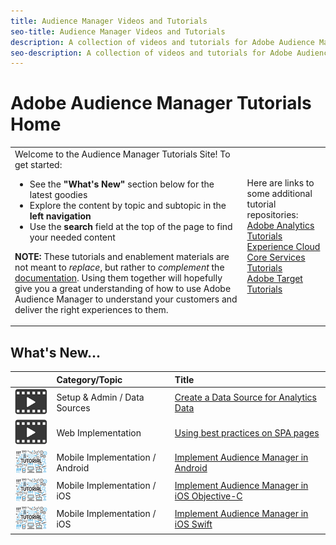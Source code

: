 ```yaml
---
title: Audience Manager Videos and Tutorials
seo-title: Audience Manager Videos and Tutorials
description: A collection of videos and tutorials for Adobe Audience Manager.
seo-description: A collection of videos and tutorials for Adobe Audience Manager.
---
```


# Adobe Audience Manager Tutorials Home

<table>
<tr>
<td>
Welcome to the Audience Manager Tutorials Site! To get started:

* See the **"What's New"** section below for the latest goodies
* Explore the content by topic and subtopic in the **left navigation**
* Use the **search** field at the top of the page to find your needed content

**NOTE:** These tutorials and enablement materials are not meant to *replace*, but rather to *complement* the [documentation](https://marketing.adobe.com/resources/help/en_US/aam/). Using them together will hopefully give you a great understanding of how to use Adobe Audience Manager to understand your customers and deliver the right experiences to them.
</td>
<td>
Here are links to some additional tutorial repositories:<br>
<a href="https://docs.adobe.com/content/help/en/analytics-learn/tutorials/overview.html">Adobe Analytics Tutorials</a><br>
<a href="https://docs.adobe.com/content/help/en/core-services-learn/tutorials/overview.html">Experience Cloud Core Services Tutorials</a><br>
<a href="https://docs.adobe.com/content/help/en/target-learn/tutorials/overview.html">Adobe Target Tutorials</a><br>
</td>
</tr>
</table>

## What's New...

|| Category/Topic | Title |
|--- |:--- |:--- |
| ![video](assets/video2.png) | Setup & Admin / Data Sources | [Create a Data Source for Analytics Data](setup-and-admin/data-sources/create-a-data-source-for-analytics-data.md) |
| ![video](assets/video2.png) | Web Implementation | [Using best practices on SPA pages](web-implementation/using-best-practices-on-spa-pages-when-sending-data-to-aam.md) |
| ![tutorial](assets/tutorial.png) | Mobile Implementation / Android | [Implement Audience Manager in Android](https://docs.adobe.com/content/help/en/experience-cloud/implementing-in-mobile-android-apps-with-launch/index.html) |
| ![tutorial](assets/tutorial.png) | Mobile Implementation / iOS | [Implement Audience Manager in iOS Objective-C](https://docs.adobe.com/content/help/en/experience-cloud/implementing-in-mobile-ios-objective-c-apps-with-launch/index.html) |
| ![tutorial](assets/tutorial.png) | Mobile Implementation / iOS | [Implement Audience Manager in iOS Swift](https://docs.adobe.com/content/help/en/experience-cloud/implementing-in-mobile-ios-swift-apps-with-launch/index.html) |
